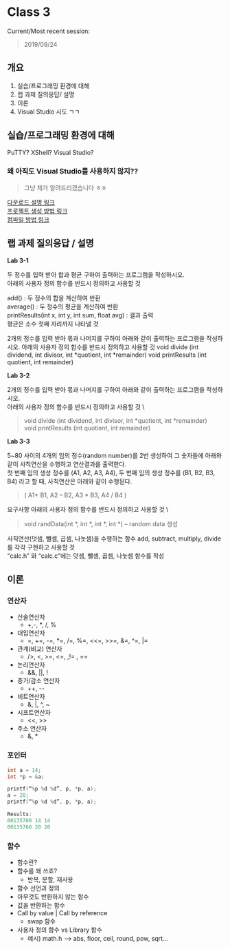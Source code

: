 # Class 3
Current/Most recent session:
> 2019/09/24

## 개요

1. 실습/프로그래밍 환경에 대해
2. 랩 과제 질의응답/ 설명 
3. 이론
4. Visual Studio 시도 ㄱㄱ

## 실습/프로그래밍 환경에 대해
PuTTY? XShell? Visual Studio?

### 왜 아직도 Visual Studio를 사용하지 않지??
> 그냥 제가 알려드리겠습니다 ㅎㅎ

[다운로드 설명 링크](https://note0913.tistory.com/84) \
[프로젝트 생성 방법 링크](https://studyc.tistory.com/m/27) \
[컴파일 방법 링크](https://dojang.io/mod/page/view.php?id=8)

## 랩 과제 질의응답 / 설명
**Lab 3-1**

두 정수를 입력 받아 합과 평균 구하여 출력하는 프로그램을 작성하시오. \
아래의 사용자 정의 함수를 반드시 정의하고 사용할 것

add()        : 두 정수의 합을 계산하여 반환 \
average() : 두 정수의 평균을 계산하여 반환 \
printResults(int x, int y, int sum, float avg) : 결과 출력  \
평균은 소수 첫째 자리까지 나타낼 것

2개의 정수를 입력 받아 몫과 나머지를 구하여 아래와 같이 출력하는 프로그램을 작성하시오.
아래의 사용자 정의 함수를 반드시 정의하고 사용할 것
void divide (int dividend, int divisor, int *quotient, int *remainder)
void printResults (int quotient, int remainder)

**Lab 3-2**

2개의 정수를 입력 받아 몫과 나머지를 구하여 아래와 같이 출력하는 프로그램을 작성하시오. \
아래의 사용자 정의 함수를 반드시 정의하고 사용할 것 \

> void divide (int dividend, int divisor, int *quotient, int *remainder) \
void printResults (int quotient, int remainder)

**Lab 3-3**

5~80 사이의 4개의 임의 정수(random number)를 2번 생성하여 그 숫자들에 아래와 같이 사칙연산을 수행하고 연산결과를 출력한다. \
첫 번째 임의 생성 정수를 (A1, A2, A3, A4), 두 번째 임의 생성 정수를 (B1, B2, B3, B4) 라고 할 때, 사칙연산은 아래와 같이 수행된다.

>  ( A1+ B1,  A2 – B2,  A3 * B3,  A4 / B4 )

요구사항
아래의 사용자 정의 함수를 반드시 정의하고 사용할 것 \

> void randData(int *, int *, int *, int *) – random data 생성

사칙연산(덧셈, 뺄셈, 곱셈, 나눗셈)을 수행하는 함수 add, subtract, multiply, divide 를 각각 구현하고 사용할 것 \
“calc.h” 와 “calc.c”에는 덧셈, 뺄셈, 곱셈, 나눗셈 함수를 작성


## 이론
### 연산자
* 산술연산자
  * +,-, *, /, % 
* 대입연산자
  * =, +=, -=, *=, /=, %=, <<=, >>=, &=, ^=, |= 
* 관계(비교) 연산자
  * />, <, >=, <=, ,!= , ==
* 논리연산자
  * &&, ||, ! 
* 증가/감소 연산자
  * ++, --
* 비트연산자
  * &, |, ^, ~ 
* 시프트연산자
  * <<, >>
* 주소 연산자
  * &, *

### 포인터

```c
int a = 14;
int *p = &a;

printf(“%p %d %d”, p, *p, a); 
a = 20; 
printf(“%p %d %d”, p, *p, a);

Results: 
00135760 14 14 
00135760 20 20
```

### 함수
* 함수란?
* 함수를 왜 쓰죠?
  * 반복, 분할, 재사용
* 함수 선언과 정의
* 아무것도 반환하지 않는 함수
* 값을 반환하는 함수
* Call by value | Call by reference
  * swap 함수
* 사용자 정의 함수 vs Library 함수
  * 예시) math.h --> abs, floor, ceil, round, pow, sqrt...


